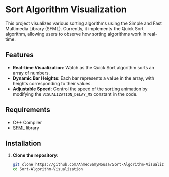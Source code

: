 # Sort Algorithm Visualization

This project visualizes various sorting algorithms using the Simple and Fast Multimedia Library (SFML). Currently, it implements the Quick Sort algorithm, allowing users to observe how sorting algorithms work in real-time.

## Features

- **Real-time Visualization**: Watch as the Quick Sort algorithm sorts an array of numbers.
- **Dynamic Bar Heights**: Each bar represents a value in the array, with heights corresponding to their values.
- **Adjustable Speed**: Control the speed of the sorting animation by modifying the `VISUALIZATION_DELAY_MS` constant in the code.

## Requirements

- C++ Compiler
- [SFML](https://www.sfml-dev.org/) library

## Installation

1. **Clone the repository**:
   ```bash
   git clone https://github.com/AhmedSamyMousa/Sort-Algorithm-Visualization.git
   cd Sort-Algorithm-Visualization
